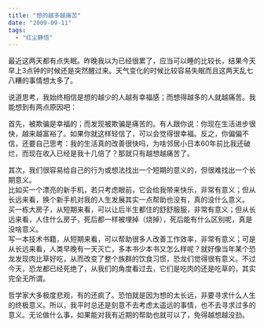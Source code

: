 ```yaml
---
title: "想的越多越痛苦"
date: "2009-09-11"
tags: 
  - "红尘静悟"
---
```


最近这两天都有点失眠。昨晚我以为已经很累了，应当可以睡的比较长，结果今天早上3点钟的时候还是突然醒过来。天气变化的时候比较容易失眠而且这两天乱七八糟的事情想太多了。

说道思考，我始终相信是想的越少的人越有幸福感；而想得越多的人就越痛苦。我能想到有两点原因吧：

首先，被欺骗是幸福的；而发现被欺骗是痛苦的。有人跟你说：你现在生活进步很快，越来越富裕了。如果你就这样轻信了，可以会觉得很幸福。反之，你偏偏不信，还要自己思考：我的生活真的改善很快吗，为啥邻居小日本60年前比我还破烂，而现在收入已经是我十几倍了？那就只有越想越痛苦了。

其次，我们很容易给自己的行为或想法找出一个短期的意义的，但很难找出一个长期意义。  
比如买一个漂亮的新手机，若只考虑眼前，它会给我带来快乐，非常有意义；但从长远来看，换个新手机对我的人生发展其实一点帮助也没有，真的没什么意义。  
买一栋大房子，从短期来看，可以让后半生都住的舒舒服服，非常有意义；但从长远来看，人住什么房子，死后都一样被埋掉（烧掉），死后能有什么区别呢，真是没啥意义。  
写一本技术书籍，从短期来看，可以帮助很多人改善工作效率，非常有意义；可是从长远来看，人类早晚有一天灭亡，多本书少本书又怎么样呢？就好像当年某个恐龙发现肉比草好吃，从而改变了整个族群的饮食习惯，恐龙们觉得很有意义。不过今天，恐龙都已经死绝了，从我们的角度看过去，它们是吃肉的还是吃草的，其实完全无所谓。

哲学家大多极度悲观，有的还疯了。恐怕就是因为想的太长远，非要寻求什么人生的终极意义。所以，我平时总还是刻意不去考虑太遥远的事情，也不去寻求过多的意义。无论做什么事，如果能对我有近期的帮助也就可以了，免得越想越没劲。
